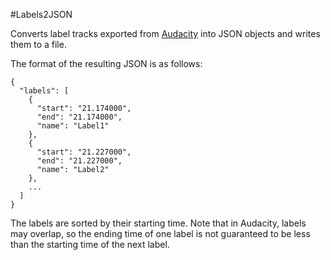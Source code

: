 #Labels2JSON

Converts label tracks exported from [Audacity](http://www.audacityteam.org/) into JSON objects and writes them to a file.

The format of the resulting JSON is as follows:

```
{
  "labels": [
    {
      "start": "21.174000",
      "end": "21.174000",
      "name": "Label1"
    },
    {
      "start": "21.227000",
      "end": "21.227000",
      "name": "Label2"
    },
    ...
  ]
}
```

The labels are sorted by their starting time. Note that in Audacity, labels may overlap, so the ending time of one label is not guaranteed to be less than the starting time of the next label.
